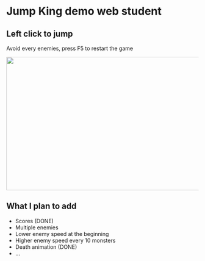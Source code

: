 # Jump King demo web student

## Left click to jump
Avoid every enemies, press F5 to restart the game

<img src="https://i.imgur.com/adv4cKn.gif" width="700" height="350" />

## What I plan to add
- Scores (DONE)
- Multiple enemies
- Lower enemy speed at the beginning
- Higher enemy speed every 10 monsters
- Death animation (DONE)
- ...
